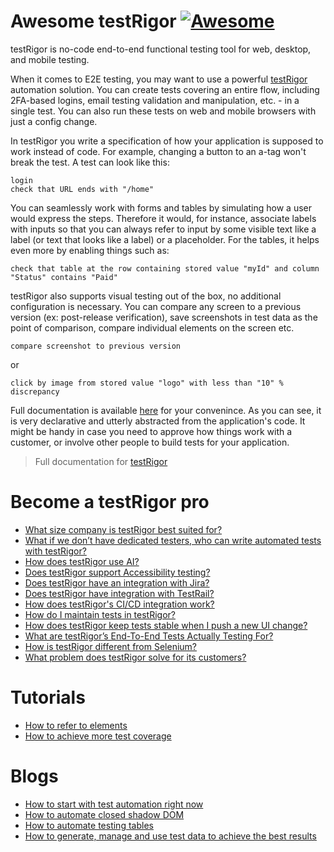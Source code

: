 # Awesome testRigor [![Awesome](https://awesome.re/badge.svg)](https://awesome.re) 

testRigor is no-code end-to-end functional testing tool for web, desktop, and mobile testing. 

When it comes to E2E testing, you may want to use a powerful [testRigor](https://testrigor.com/) automation solution. You can create tests covering an entire flow, including 2FA-based logins, email testing validation and manipulation, etc. - in a single test. You can also run these tests on web and mobile browsers with just a config change.

In testRigor you write a specification of how your application is supposed to work instead of code. For example, changing a button to an a-tag won't break the test. A test can look like this:

```
login
check that URL ends with "/home"
```

You can seamlessly work with forms and tables by simulating how a user would express the steps. Therefore it would, for instance, associate labels with inputs so that you can always refer to input by some visible text like a label (or text that looks like a label) or a placeholder. For the tables, it helps even more by enabling things such as:

```
check that table at the row containing stored value "myId" and column "Status" contains "Paid"
```

testRigor also supports visual testing out of the box, no additional configuration is necessary. You can compare any screen to a previous version (ex: post-release verification), save screenshots in test data as the point of comparison, compare individual elements on the screen etc.

```
compare screenshot to previous version
```
or

```
click by image from stored value "logo" with less than "10" % discrepancy
```

Full documentation is available [here](https://testrigor.com/docs/language/) for your convenince. As you can see, it is very declarative and utterly abstracted from the application's code. It might be handy in case you need to approve how things work with a customer, or involve other people to build tests for your application.

> Full documentation for [testRigor](https://testrigor.com/docs/language/)

# Become a testRigor pro
- [What size company is testRigor best suited for?](https://testrigor.com/blog/faq-what-size-company-is-testrigor-suited-best-for/)
- [What if we don’t have dedicated testers, who can write automated tests with testRigor?](https://testrigor.com/blog/faq-what-if-we-dont-have-dedicated-testers-who-can-write-automated-tests-with-testrigor/)
- [How does testRigor use AI?](https://testrigor.com/blog/faq-how-does-testrigor-use-ai/)
- [Does testRigor support Accessibility testing?](https://testrigor.com/blog/faq-does-testrigor-support-accessibility-testing/)
- [Does testRigor have an integration with Jira?](https://testrigor.com/blog/faq-does-testrigor-have-integration-with-jira/)
- [Does testRigor have integration with TestRail?](https://testrigor.com/blog/faq-does-testrigor-have-integration-with-testrail/)
- [How does testRigor's CI/CD integration work?](https://testrigor.com/blog/faq-how-does-testrigors-ci-cd-integration-work/)
- [How do I maintain tests in testRigor?](https://testrigor.com/blog/faq-how-do-i-maintain-tests-in-testrigor/)
- [How does testRigor keep tests stable when I push a new UI change?](https://testrigor.com/blog/faq-how-does-testrigor-keep-tests-stable-when-i-push-a-new-ui-change/)
- [What are testRigor’s End-To-End Tests Actually Testing For?](https://testrigor.com/blog/faq-what-are-testrigors-end-to-end-tests-actually-testing-for/)
- [How is testRigor different from Selenium?](https://testrigor.com/blog/faq-how-is-testrigor-different-from-selenium/)
- [What problem does testRigor solve for its customers?](https://testrigor.com/blog/faq-what-problem-does-testrigor-solve-for-its-customers/)

# Tutorials
- [How to refer to elements](https://testrigor.com/blog/tips-tricks-how-to-refer-to-elements-in-testrigor/)
- [How to achieve more test coverage](https://testrigor.com/blog/how-to-achieve-more-test-coverage-with-no-code-2-0/)

# Blogs
- [How to start with test automation right now](https://testrigor.com/blog/how-to-start-with-test-automation-right-now/)
- [How to automate closed shadow DOM](https://testrigor.com/blog/how-to-automate-closed-shadow-dom-with-testrigor/)
- [How to automate testing tables](https://testrigor.com/blog/how-to-automate-testing-tables/)
- [How to generate, manage and use test data to achieve the best results](https://testrigor.com/blog/how-to-generate-manage-and-use-test-data-to-achieve-the-best-results/)

